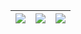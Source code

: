 [<img src="https://www.cs-library.com/images/packages/repository-pattern.svg">](https://github.com/RoyVoetman/laravel-repository-pattern) | [<img src="https://www.cs-library.com/images/packages/gitlab.svg">](https://github.com/RoyVoetman/flysystem-gitlab-storage) | [<img src="https://www.cs-library.com/images/packages/laravel-gitlab.svg">](https://github.com/RoyVoetman/laravel-gitlab-storage/)
:-------------------------:|:-------------------------:|:-------------------------:
